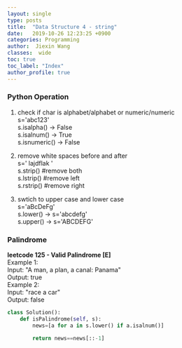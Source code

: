 ```yaml
---
layout: single
type: posts
title:  "Data Structure 4 - string"
date:   2019-10-26 12:23:25 +0900
categories: Programming
author:  Jiexin Wang
classes:  wide
toc: true
toc_label: "Index"
author_profile: true
---
```


### Python Operation

1. check if char is alphabet/alphabet or numeric/numeric  
s='abc123'  
s.isalpha() -> False     
s.isalnum() -> True  
s.isnumeric() -> False  

2. remove white spaces before and after  
s='  lajdflak    '  
s.strip() #remove both  
s.lstrip() #remove left    
s.rstrip() #remove right   

3. swtich to upper case and lower case  
s='aBcDeFg'  
s.lower() -> s='abcdefg'  
s.upper() -> s='ABCDEFG'  

### Palindrome

**leetcode 125 - Valid Palindrome [E]**   
Example 1:  
Input: "A man, a plan, a canal: Panama"  
Output: true  
Example 2:  
Input: "race a car"  
Output: false  
```python
class Solution():
    def isPalindrome(self, s):
        news=[a for a in s.lower() if a.isalnum()]

        return news==news[::-1]
```   
